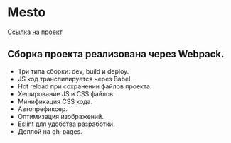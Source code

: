 # Mesto

[Ссылка на проект](https://dmitryforsilov.github.io/Mesto)

## Сборка проекта реализована через Webpack.
- Три типа сборки: dev, build и deploy.
- JS код транспилируется через Babel.
- Hot reload при сохранении файлов проекта.
- Хеширование JS и CSS файлов.
- Минификация CSS кода.
- Автопрефиксер.
- Оптимизация изображений.
- Eslint для удобства разработки.
- Деплой на gh-pages.